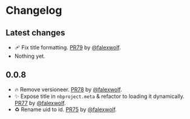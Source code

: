 # Changelog

## Latest changes

- :adhesive_bandage: Fix title formatting. [PR79](https://github.com/laminlabs/nbproject/pull/79) by [@falexwolf](https://github.com/falexwolf).
- Nothing yet.

## 0.0.8

- :fire: Remove versioneer. [PR78](https://github.com/laminlabs/nbproject/pull/78) by [@falexwolf](https://github.com/falexwolf).
- :sparkles: Expose title in `nbproject.meta` & refactor to loading it dynamically. [PR77](https://github.com/laminlabs/nbproject/pull/77) by [@falexwolf](https://github.com/falexwolf).
- :recycle: Rename uid to id. [PR75](https://github.com/laminlabs/nbproject/pull/75) by [@falexwolf](https://github.com/falexwolf).
